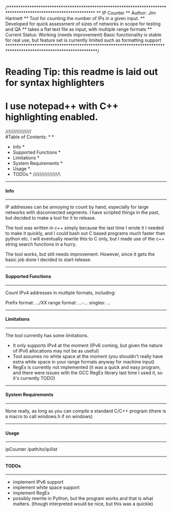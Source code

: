 /***************************************************************************************************************
** IP Counter
** Author: Jim Hartnett
** Tool for counting the number of IPs in a given input.
** Developed for quick assessment of sizes of networks in scope for testing and QA
** takes a flat text file as input, with multiple range formats
** Current Status: Working (needs improvement)
	Basic functionality is stable for real use, but feature set is currently limited such as formatting support
****************************************************************************************************************/

# Reading Tip: this readme is laid out for syntax highlighters
# I use notepad++ with C++ highlighting enabled.

/\/\/\/\/\/\/\/\/\/\/\/\/\/\/\/\
 #Table of Contents:           *
                               *
 * Info                        *
 * Supported Functions         *
 * Limitations                 *
 * System Requirements         *
 * Usage                       *
 * TODOs                       *
/\/\/\/\/\/\/\/\/\/\/\/\/\/\/\/\


**************
#### Info ####
**************

IP addresses can be annoying to count by hand, especially for large networks with disconnected segments.
I have scripted things in the past, but decided to make a tool for it to release.

The tool was written in c++ simply because the last time I wrote it I needed to make it quickly,
and I could bash out C based programs much faster than python etc.
I will eventually rewrite this to C only, but I made use of the c++ string search functions in a hurry.

The tool works, but still needs improvement. However, since it gets the basic job done I decided to start release.


*****************************
#### Supported Functions ####
*****************************

Count IPv4 addresses in multiple formats, including:

Prefix format:
*.*.*.*/XX
range format:
*.*.*.*-*.*.*.*
singles:
*.*.*.*

*********************
#### Limitations ####
*********************

The tool currently has some limitations.
- It only supports IPv4 at the moment (IPv6 coming, but given the nature of IPv6 allocations may not be as useful)
- Tool assumes no white space at the moment (you shouldn't really have extra white space in your range formats anyway for machine input)
- RegEx is currently not implemented (it was a quick and easy program, and there were issues with the GCC RegEx library last time I used it, so it's currently TODO)

*****************************
#### System Requirements ####
*****************************

None really, as long as you can compile a standard C/C++ program (there is a macro to call windows.h if on windows)

***************
#### Usage ####
***************

ipCounter /path/to/ip/list

***************
#### TODOs ####
***************

- implement IPv6 support
- implement white space support
- implement RegEx
- possibly rewrite in Python, but the program works and that is what matters. (though interpreted would be nice, but this was a quickie)

